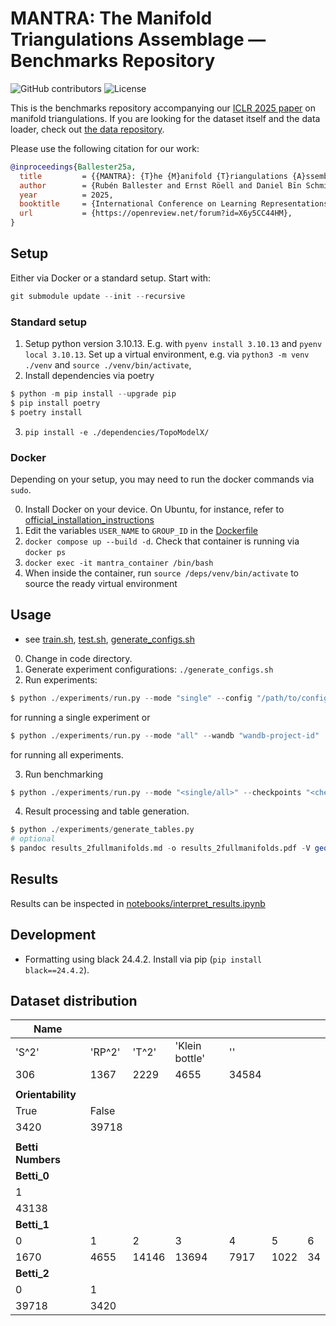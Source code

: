 # MANTRA: The Manifold Triangulations Assemblage — Benchmarks Repository

![GitHub contributors](https://img.shields.io/github/contributors/aidos-lab/mantra-benchmarks) ![License](https://img.shields.io/github/license/aidos-lab/mantra-benchmarks) 

This is the benchmarks repository accompanying our [ICLR 2025 paper](https://openreview.net/pdf?id=X6y5CC44HM) on manifold triangulations. If you are looking for the dataset itself and the data loader, check out [the data repository](https://github.com/aidos-lab/MANTRA).

Please use the following citation for our work:

```bibtex
@inproceedings{Ballester25a,
  title         = {{MANTRA}: {T}he {M}anifold {T}riangulations {A}ssemblage},
  author        = {Rubén Ballester and Ernst Röell and Daniel Bīn Schmid and Mathieu Alain and Sergio Escalera and Carles Casacuberta and Bastian Rieck},
  year          = 2025,
  booktitle     = {International Conference on Learning Representations},
  url           = {https://openreview.net/forum?id=X6y5CC44HM},
}
```

## Setup

Either via Docker or a standard setup. Start with:

```s
git submodule update --init --recursive
```

### Standard setup

1. Setup python version 3.10.13. E.g. with `pyenv install 3.10.13` and `pyenv local 3.10.13`. Set up a virtual environment, e.g. via `python3 -m venv ./venv` and `source ./venv/bin/activate`,
2. Install dependencies via poetry
```s
$ python -m pip install --upgrade pip
$ pip install poetry
$ poetry install
```
3. `pip install -e ./dependencies/TopoModelX/`

### Docker

Depending on your setup, you may need to run the docker commands via `sudo`. 

0. Install Docker on your device. On Ubuntu, for instance, refer to [official_installation_instructions](./https://docs.docker.com/engine/install/ubuntu/)
1. Edit the variables `USER_NAME` to `GROUP_ID` in the [Dockerfile](./containerization/Dockerfile) 
2. `docker compose up --build -d`. Check that container is running via `docker ps`
3. `docker exec -it mantra_container /bin/bash`
4. When inside the container, run `source /deps/venv/bin/activate` to source the ready virtual environment

## Usage

- see [train.sh](./train.sh), [test.sh](./test.sh), [generate_configs.sh](./generate_configs.sh)

0. Change in code directory.
1. Generate experiment configurations: `./generate_configs.sh`
2. Run experiments:

```s
$ python ./experiments/run.py --mode "single" --config "/path/to/config.yaml" --wandb "wandb-project-id"
```
for running a single experiment or
```s
$ python ./experiments/run.py --mode "all" --wandb "wandb-project-id"
```
for running all experiments.

3. Run benchmarking

```s
$ python ./experiments/run.py --mode "<single/all>" --checkpoints "<checkpoints/to/be/benchmarked>"
```

4. Result processing and table generation.

```s
$ python ./experiments/generate_tables.py
# optional
$ pandoc results_2fullmanifolds.md -o results_2fullmanifolds.pdf -V geometry:margin=0.1in -V geometry:a1paper
```


## Results

Results can be inspected in [notebooks/interpret_results.ipynb](./notebooks/interpret_results.ipynb)

## Development

- Formatting using black 24.4.2. Install via pip (`pip install black==24.4.2`).


## Dataset distribution

| Name              |           |        |                 |       |      |     |
| ----------------- | --------- | ------ | --------------- | ----- | ---- | --- |
| 'S^2'             |  'RP^2'   | 'T^2'  | 'Klein bottle'  | ''    |      |     |
| 306               | 1367      | 2229   | 4655            | 34584 |      |     |
|                   |           |        |                 |       |      |     |
| **Orientability** |           |        |                 |       |      |     |
| True              | False     |        |                 |       |      |     |
| 3420              | 39718     |        |                 |       |      |     |
|                   |           |        |                 |       |      |     |
| **Betti Numbers** |           |        |                 |       |      |     |
| **Betti_0**       |           |        |                 |       |      |     |
| 1                 |           |        |                 |       |      |     |
| 43138             |           |        |                 |       |      |     |
| **Betti_1**       |           |        |                 |       |      |     |
| 0                 | 1         | 2      | 3               | 4     | 5    | 6   |
| 1670              | 4655      | 14146  | 13694           | 7917  | 1022 | 34  |
| **Betti_2**       |           |        |                 |       |      |     |
| 0                 | 1         |        |                 |       |      |     |
| 39718             | 3420      |        |                 |       |      |     |

